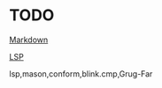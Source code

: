 # TODO

[Markdown](./lua/plugins/markdown.lua)

[LSP](https://shaobin-jiang.github.io/blog/posts/neovim-beginner-guide/09/)

lsp,mason,conform,blink.cmp,Grug-Far